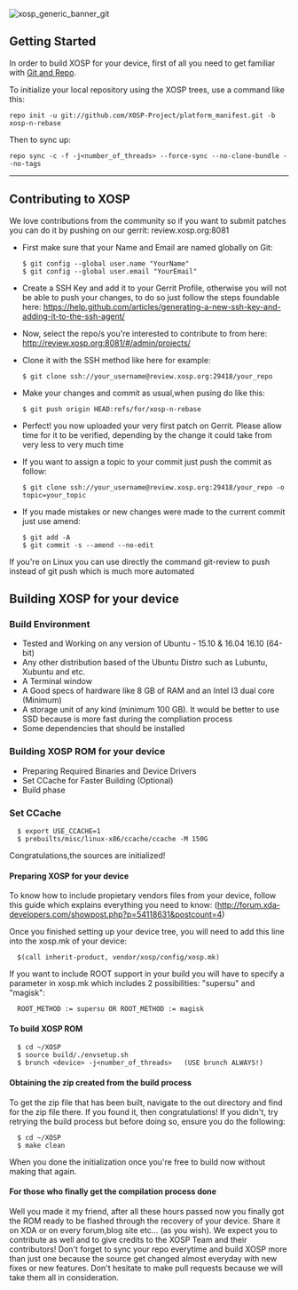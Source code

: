 ![xosp_generic_banner_git](https://cloud.githubusercontent.com/assets/6454841/23626424/28747708-02ad-11e7-8517-4e3de44ea473.png)

Getting Started
---------------
In order to build XOSP for your device, first of all you need to get familiar
with [Git and Repo](http://source.android.com/source/version-control.html).

To initialize your local repository using the XOSP trees, use a command like this:

    repo init -u git://github.com/XOSP-Project/platform_manifest.git -b xosp-n-rebase
    
Then to sync up:

    repo sync -c -f -j<number_of_threads> --force-sync --no-clone-bundle --no-tags

--------

## Contributing to XOSP

We love contributions from the community so if you want to submit patches you can do it by pushing on our gerrit: review.xosp.org:8081

- First make sure that your Name and Email are named globally on Git: 

      $ git config --global user.name "YourName"
      $ git config --global user.email "YourEmail"

- Create a SSH Key and add it to your Gerrit Profile, otherwise you will not be able to push your changes, to do so just follow the steps foundable here: https://help.github.com/articles/generating-a-new-ssh-key-and-adding-it-to-the-ssh-agent/
- Now, select the repo/s you're interested to contribute to from here: http://review.xosp.org:8081/#/admin/projects/
- Clone it with the SSH method like here for example:

      $ git clone ssh://your_username@review.xosp.org:29418/your_repo

- Make your changes and commit as usual,when pusing do like this:

      $ git push origin HEAD:refs/for/xosp-n-rebase

- Perfect! you now uploaded your very first patch on Gerrit. Please allow time for it to be verified, depending by the change it could take from very less to very much time

- If you want to assign a topic to your commit just push the commit as follow:

      $ git clone ssh://your_username@review.xosp.org:29418/your_repo -o topic=your_topic

- If you made mistakes or new changes were made to the current commit just use amend:

      $ git add -A
      $ git commit -s --amend --no-edit

If you're on Linux you can use directly the command git-review to push instead of git push which is much more automated

## Building XOSP for your device

### Build Environment

- Tested and Working on any version of Ubuntu - 15.10 & 16.04 16.10 (64-bit)
- Any other distribution based of the Ubuntu Distro such as Lubuntu, Xubuntu and etc.
- A Terminal window
- A Good specs of hardware like 8 GB of RAM and an Intel I3 dual core (Minimum)
- A storage unit of any kind (minimum 100 GB). It would be better to use SSD because is more fast during the compliation process
- Some dependencies that should be installed

### Building XOSP ROM for your device
- Preparing Required Binaries and Device Drivers
- Set CCache for Faster Building (Optional)
- Build phase

### Set CCache

      $ export USE_CCACHE=1
      $ prebuilts/misc/linux-x86/ccache/ccache -M 150G

Congratulations,the sources are initialized! 

#### Preparing XOSP for your device
To know how to include propietary vendors files from your device, follow this guide which explains everything you need to know: (http://forum.xda-developers.com/showpost.php?p=54118631&postcount=4)


Once you finished setting up your device tree, you will need to add this line into the xosp.mk of your device:

      $(call inherit-product, vendor/xosp/config/xosp.mk)

If you want to include ROOT support in your build you will have to specify a parameter in xosp.mk which includes 2 possibilities: "supersu" and "magisk":

      ROOT_METHOD := supersu OR ROOT_METHOD := magisk
	  
#### To build XOSP ROM

      $ cd ~/XOSP
      $ source build/./envsetup.sh
      $ brunch <device> -j<number_of_threads>   (USE brunch ALWAYS!)

#### Obtaining the zip created from the build process
To get the zip file that has been built, navigate to the out directory and find for the zip file there. If you found it, then congratulations! If you didn't, try retrying the build process but before doing so, ensure you do the following:

      $ cd ~/XOSP
      $ make clean

When you done the initialization once you're free to build now without making that again.

#### For those who finally get the compilation process done
Well you made it my friend, after all these hours passed now you finally got the ROM ready to be flashed through the recovery of your device. Share it on XDA or on every forum,blog site etc... (as you wish). 
We expect you to contribute as well and to give credits to the XOSP Team and their contributors! Don't forget to sync your repo everytime and build XOSP more than just one because the source get changed almost everyday with new fixes or new features. Don't hesitate to make pull requests because we will take them all in consideration.
